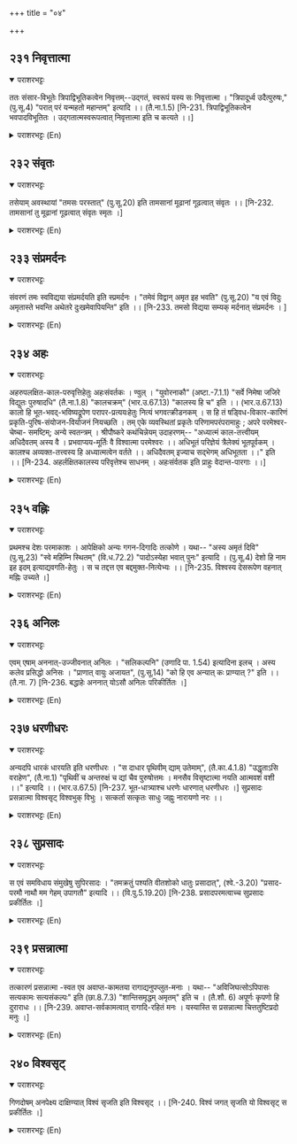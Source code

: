 +++
title = "०४"

+++

## २३१  निवृत्तात्मा
<details open><summary>पराशरभट्टः</summary>

ततः संसार-विभूतेः त्रिपाद्विभूतिकत्वेन निवृत्तम्--उद्गतं, स्वरूपं यस्य सः निवृत्तात्मा । "त्रिपादूर्ध्व उदैत्पुरुषः," (पु.सू.4) "परात् परं यन्महतो महान्तम्" इत्यादि ।। (तै.ना.1.5) [नि-231. त्रिपाद्विभूतिकत्वेन भवपादविभूतितः । उद्गतात्मस्वरूपत्वात् निवृत्तात्मा इति च कत्यते ।।]
</details>

<details><summary>पराशरभट्टः (En)</summary>

He whose Nature rises above other things. He has a personality which is superior, because He is the Master of the Transcendental Glory which is thrice the glory of the material world. Vide "The पुरुष stands eminent in the Parama-pada which is thrice (the material world)." "He is greater than the greatest, more exalted than the most exalted."
</details>

## २३२  संवृतः
<details open><summary>पराशरभट्टः</summary>

तसेयाम् अवस्थायां "तमसः परस्तात्" (पु.सू.20) इति तामसानां मूढानां गूढत्वात् संवृतः ।। [नि-232. तामसानां तु मूढानां गूढत्वात् संवृतः स्मृतः ।]
</details>

<details><summary>पराशरभट्टः (En)</summary>

He who remains Hidden. In that state He is invisible to the unenlightened in whom the तमो गुणा predominates. So He is Samvruthah. Vide "Beyond darkness does He remain"
</details>

## २३३  संप्रमर्दनः
<details open><summary>पराशरभट्टः</summary>

संवरणं तमः स्वविद्यया संप्रमर्दयति इति स्प्रमर्दनः । "तमेवं विद्वान् अमृत इह भवति" (पु.सू.20) "य एवं विदुः अमृतास्ते भवन्ति अथेतरे दुःखमेवापियन्ति" इति ।। [नि-233. तमसो विद्यया सम्यक् मर्दनात् संप्रमर्दनः । ]
</details>

<details><summary>पराशरभट्टः (En)</summary>

The Dispeller. "He is Sampramardana, because He dispels the enveloping darkness by (the light of) His knowledge." "He who realises (i.e. meditates on) Him ( परमपुरुष ) thus, becomes immortal here." "Those who know Him thus become immortal where-as others (that do not know Him) go in for misery."
</details>

## २३४  अहः
<details open><summary>पराशरभट्टः</summary>

अहरुपलक्षित-काल-परुवृत्तिहेतुः अहःसंवर्तकः । ण्वुल् । "युवोरनाकौ" (अष्टा.-7.1.1) "सर्वे निमेषा जजिरे विद्युतः पुरुषादधि" (तै.ना.1.8) "कालचक्रम्" (भार.उ.67.13) "कालस्य हि च" इति ।। (भार.उ.67.13) कालो हि भूत-भवद्-भविष्यद्रूपेण परापर-प्रत्ययःहेतुः नित्यं भगवत्क्रीडनकम् । स हि तं षड्विध-विकार-कारिणं प्रकृति-पुरिष-संयोजन-वियोजनं नियच्छति । तम् एके व्यवस्थितां प्रकृतेः परिणामपरंपरामाहुः ; अपरे परमेश्वर-चेष्चा- समष्टिम्; अन्ये स्वतन्त्रम् । श्रीपौष्करे कथंचिन्नेयम् उदाहरणम्-- "अध्यात्मं काल-तत्त्वीयम् अधिदैवतम् अस्य वै । प्रभवाप्यय-मूर्तिः वै विश्वात्मा परमेश्वरः ।। अधिभूतं परिज्ञेयं त्रैलेक्यं भूतपूर्वकम् । कालश्च अव्यक्त-तत्त्वस्य हि अध्यात्मत्वेन वर्तते ।। अधिदैवतम् इज्याच सद्भेगम् अधिभूतता ।।" इति ।। [नि-234. अहर्लक्षितकालस्य परिवृत्तेश्च साधनम् । अहःसंर्वतक इति प्राहुः वेदान्त-पारगाः ।।]
</details>

<details><summary>पराशरभट्टः (En)</summary>

संवर्तको He who turns the day. He is the cause for the revolution of the day (and other divisions of Time). The affix 'nvul' has been added. "For 'yu' and 'vu' (nasalised) in an afffix ('yu' and 'nvul') are substituted respectively 'ana' and 'aka'. (Sam+vruth-nvulsamvruth+aka-Samvarthaka) "All moments (i.e. beings governed by the time element) were born out of the Radiant पुरुष ." "The wheel of time (He rotates)." "भगवान् alone controls Time etc." Time is always a toy for भगवान् . By its divisions into past, present and future, it is responsible for the knowledge of an object as old or young. He controls it which brings about the union or separation of Prakruthi and पुरुष (Matter and Soul). It is also the cause of the six kinds of transmutations of Prakruthi (viz. Birth, existence, change, growth, decay and finally death). Some say that Time is only the series of the transmutations of Prakruthi (Matter) in a fixed order. Others opine that it is the sum-total of the activities of परमेश्वर . Yet others are of the view that Time is an independent entity. The passage in the पौष्कर संहित should be suitably interpreted. (Here is the passage.) "अध्यात्मा refers to Time, the Reality. आदि -daivam is Paramathma, who is the Inner Soul of the Universe and Whose form is the cause of its creation and destruction.आदि-भूत should be understood as the three worlds composed of the five elements (Pancha-bhu:tha). Time in this world of Avyaktha-thaththva is in the form of अध्यात्मा. आदि-दैवम् is 'इज्या ' (worship). आदि-भूत is true enjoyment."
</details>

## २३५  वह्निः
<details open><summary>पराशरभट्टः</summary>

प्रथमश्च देशः परमाकाशः । आपेक्षिको अन्यः गगन-दिगादिः तत्कोणे । यथा-- "अस्य अमृतं दिवि" (पु.सू.23) "स्वे महिम्नि स्थितम्" (वि.ध.72.2) "पादोऽस्येहा भवात् पुनः" इत्यादि । (पु.सू.4) देशो हि नाम इह इदम् इत्याद्यवगति-हेतुः । स च तद्दत्त एव बद्दमुक्त-नित्येभ्यः ।। [नि-235. विश्वस्य देसरूपेण वहनात् मह्निः उच्यते ।]
</details>

<details><summary>पराशरभट्टः (En)</summary>

The Bearer. Since, भगवान् bears the Universe in the form of space. He is called वह्निः. The word 'vahni' is formed by the following grammatical rule : "The affix 'nith' comes after the roots 'vah', 'sri', 'yu', 'dru', 'glai', 'हा' and 'thvar'. (Vah+ni=Vahnih). The foremost space is Parama-आकाश (the Supreme Abode). Others like the sky, directions etc. are space only relatively and they are but a tiny corner in that foremost space. Vide "The eternal (three parts of the पुरुष viz.नारायण ) are in the Heavens (Paramapada)." "That rests on its own greatness." "After (वासुदेव and other forms) the fourth part (viz. Ani-ruddha by name) came out in this world." That thing is called space which is the cause of the comprehension of an object as 'this' and 'here'. And that is the gift of भगवान् to all the souls in bondage, the released souls, and the Ever-free souls (नित्या-s).
</details>

## २३६  अनिलः
<details open><summary>पराशरभट्टः</summary>

एवम् एषाम् अननात्-उज्जीवनात् अनिलः । "सलिकल्पनि" (उणादि पा. 1.54) इत्यादिना इलच् । अस्य कलेव प्रसिद्धो अनिसः । "प्राणात् वायुः अजायत", (पु.सू.14) "को हि एव अन्यात् कः प्राण्यात् ?" इति ।। (तै.ना. 7) [नि-236. बद्धाहेः अननात् योऽसौ अनिलः परिकीर्तितः ।]
</details>

<details><summary>पराशरभट्टः (En)</summary>

The Giver of life-breath. भगवान् is called Anila since, He alone bestows the life-breath on all. The well-known wind is only a tiny fraction of this Anila viz. भगवान् "The wind was born out of His breath." "Who ever can breathe and who ever can live if the आकाश (viz. परमात्मा ) were not there?" "The affix ilach comes after the roots 'sal', 'kal' and 'an' (to live). (An+ilach=anilah).
</details>

## २३७  धरणीधरः
<details open><summary>पराशरभट्टः</summary>

अन्यदपि धारकं धारयति इति धरणीधरः । "स दाधार पृथिवीम् द्याम् उतेमाम्", (तै.का.4.1.8) "उद्धृताऽसि वराहेण", (तै.ना.1) "पृथिवीं च अन्तरुक्षं च द्यां चैव पुरुषोत्तमः । मनसैव विसृष्टात्मा नयति आत्मवशं वशी ।।" इत्यादि ।। (भार.उ.67.5) [नि-237. भूत-धात्र्याश्च धरणेः धारणात् धरणीधरः ।] सुप्रसादः प्रसन्नात्मा विश्वसृट् विश्वभुक् विभुः । सत्कर्ता सत्कृतः साधुः जह्नुः नारायणो नरः ।।
</details>

<details><summary>पराशरभट्टः (En)</summary>

The bearer of the earth. He bears all (like आदिशेष , भूमि etc). who bear others. Vide :- "He bore the Earth and the Heaven." "पुरुषोत्तम, by His will, created the Earth, the Interspace and the Heaven; being the Supreme ruler, He keeps them all under His control." And other texts like these.
</details>

## २३८  सुप्रसादः
<details open><summary>पराशरभट्टः</summary>

स एवं समविधाय संमुखेषु सुपिरसादः । "तमक्रतुं पश्यति वीतशोको धातुः प्रसादात्", (श्वे.-3.20) "प्रसाद-परमौ नाथौ मम गेहम् उपागतौ" इत्यादि ।। (वि.पु.5.19.20) [नि-238. प्रसादपरमत्वाच्च सुप्रसादः प्रकीर्तितः ।]
</details>

<details><summary>पराशरभट्टः (En)</summary>

The conferror of favours. He is called सुप्रसादः since, He does all good as stated above to His devotees who are well-disposed towards Him. Vide - "By the Grace of the Creator who is immensely great and who is not tainted by evil, the devotee becomes free from all sorrows and sees Him." "The two Lords (बलराम and कृष्ण), who shower immense favour, have come to my hut"-(said the garland-maker)."
</details>

## २३९  प्रसन्नात्मा
<details open><summary>पराशरभट्टः</summary>

तत्कारणं प्रसन्नात्मा -स्वत एव अवाप्त-कामतया रागाद्यनुपप्लुत-मनाः । यथा-- "अविजिघत्सोऽपिपासः सत्यकामः सत्यसंकल्पः" इति (छा.8.7.3) "शान्तिसमृद्धम् अमृतम्" इति च । (तै.शौ. 6) अपूर्णः कृपणो हि दुराराधः ।। [नि-239. अवाप्त-सर्वकामत्वात् रागादि-रहितं मनः । यस्यास्ति स प्रसन्नात्मा चित्ततुष्टिप्रदो मनुः ।]
</details>

<details><summary>पराशरभट्टः (En)</summary>

The clear minded. The reason for being सुप्रसादः is shown by this name प्रसन्नात्मा . भगवान् has got all things desirable by Himself, and therefore His mind is not affected by desire and other things. Vide "He is without hunger for food and thirst for drink, and His desires are true and His will also is true." "He is peace in its entirety and is nectar." "That person cannot at all be pleased who is in wants and who is a miser."
</details>

## २४०  विश्वसृट्
<details open><summary>पराशरभट्टः</summary>

गिणदोषम् अनपेक्ष्य दाक्षिण्यात् विश्वं सृजति इति विश्वसृट् ।। [नि-240. विश्वं जगत् सृजति यो विश्वसृट् स प्रकीर्तितः ।]
</details>

<details><summary>पराशरभट्टः (En)</summary>

The creator of the Unverse. भगवान् creates the Universe out of kindness unmindful of its merits or defects.
</details>
